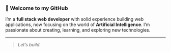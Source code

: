 ### 🚀 Welcome to my GitHub

I’m a **full stack web developer** with solid experience building web applications, now focusing on the world of **Artificial Intelligence**. I’m passionate about creating, learning, and exploring new technologies.

---

> _Let’s build._
